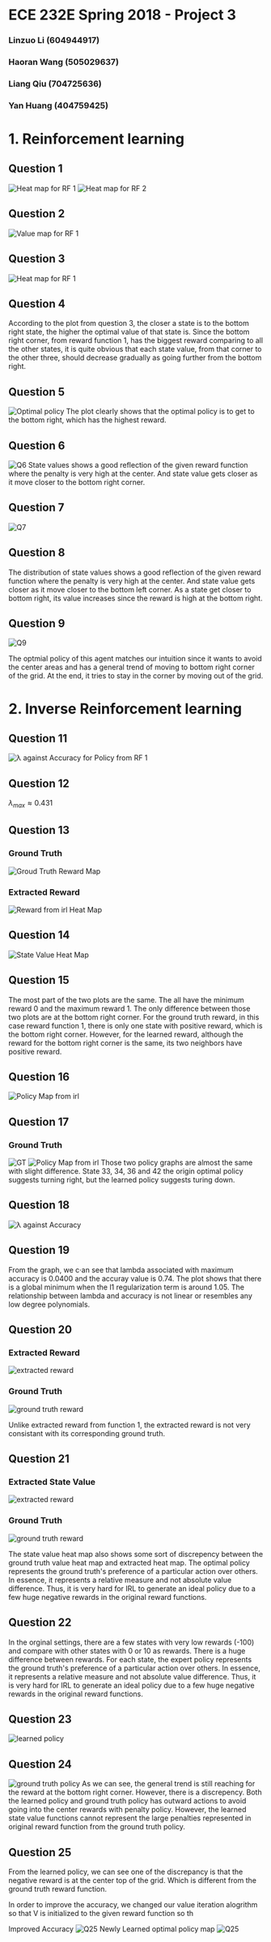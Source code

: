 # ECE 232E Spring 2018 - Project 3

### Linzuo Li (604944917)

### Haoran Wang (505029637)

### Liang Qiu (704725636)

### Yan Huang (404759425)


# 1. Reinforcement learning

## Question 1

![Heat map for RF 1](./plots/Wang/Q1_1.png)
![Heat map for RF 2](./plots/Wang/Q1_2.png)

## Question 2

![Value map for RF 1](./plots/Wang/Q2.png)

## Question 3

![Heat map for RF 1](plots/Wang/Q3.png)

## Question 4
According to the plot from question 3, the closer a state is to the bottom right state, the higher the optimal value of that state is. Since the bottom right corner, from reward function 1, has the biggest reward comparing to all the other states, it is quite obvious that each state value, from that corner to the other three, should decrease gradually as going further from the bottom right.  
## Question 5

![Optimal policy](plots/Wang/Q5.png)
The plot clearly shows that the optimal policy is to get to the bottom right, which has the highest reward. 

[comment]: # (It could be possible to get the optimal action by only observing the neighbor. Based on the RL algorithm, the optimal value of the neighbors already refect the maximum value considering their neighbors. Therefore, the state value of its neighbors fully illustrate the optimal value from the whole state set.)

## Question 6
![Q6](plots/linzuo/Q6_1.png)
State values shows a good reflection of the given reward function where the penalty is very high at the center. And state value gets closer as it move closer to the bottom right corner.
## Question 7
![Q7](plots/linzuo/Q7_1.png)
## Question 8
The distribution of state values shows a good reflection of the given reward function where the penalty is very high at the center. And state value gets closer as it move closer to the bottom left corner. As a state get closer to bottom right, its value increases since the reward is high at the bottom right.
## Question 9
![Q9](plots/linzuo/Q9_1.png)

The optmial policy of this agent matches our intuition since it wants to avoid the center areas and has a general trend of moving to bottom right corner of the grid. At the end, it tries to stay in the corner by moving out of the grid.
# 2. Inverse Reinforcement learning

## Question 11

![λ against Accuracy for Policy from RF 1](plots/Wang/accuracy.png)

## Question 12

$\lambda_{max} \approx 0.431$

## Question 13

### Ground Truth
![Groud Truth Reward Map](plots/Wang/Q1_1.png)

### Extracted Reward
![Reward from irl Heat Map](plots/Wang/reward_heatmap_lambda.png)

## Question 14

![State Value Heat Map](plots/Wang/state_value_lambda.png)

## Question 15

The most part of the two plots are the same. The all have the minimum reward 0 and the maximum reward 1. The only difference between those two plots are at the bottom right corner. For the ground truth reward, in this case reward function 1, there is only one state with positive reward, which is the bottom right corner. However, for the learned reward, although the reward for the bottom right corner is the same, its two neighbors have positive reward. 

## Question 16

![Policy Map from irl](plots/Wang/policy_lambda.png)

## Question 17
### Ground Truth
![GT](plots/Wang/Q5.png)
![Policy Map from irl](plots/Wang/Q16.png)
Those two policy graphs are almost the same with slight difference. State 33, 34, 36 and 42 the origin optimal policy suggests turning right, but the learned policy suggests turing down. 

## Question 18
![λ against Accuracy](./plots/linzuo/Q18_1.png)

## Question 19

From the graph, we c·an see that lambda associated with maximum accuracy is  0.0400 and the accuray value is 0.74. The plot shows that there is a global minimum when the l1 regularization term is around 1.05. The relationship between lambda and accuracy is not linear or resembles any low degree polynomials.


## Question 20
### Extracted Reward
![extracted reward](./plots/linzuo/Q20_1.png)
### Ground Truth
![ground truth reward](./plots/linzuo/Q20_2.png)

Unlike extracted reward from function 1, the extracted reward is not very consistant with its corresponding ground truth.

## Question 21
### Extracted State Value
![extracted reward](./plots/linzuo/Q21_1.png)
### Ground Truth
![ground truth reward](./plots/linzuo/Q21_2.png)

The state value heat map also shows some sort of discrepency between the ground truth value heat map and extracted heat map. The optimal policy represents the ground truth's preference of a particular action over others. In essence, it represents a relative measure and not absolute value difference. Thus, it is very hard for IRL to generate an ideal policy due to a few huge negative rewards in the original reward functions. 


## Question 22

In the orginal settings, there are a few states with very low rewards (-100) and compare with other states with 0 or 10 as rewards. There is a huge difference between rewards. For each state, the expert policy represents the ground truth's preference of a particular action over others. In essence, it represents a relative measure and not absolute value difference. Thus, it is very hard for IRL to generate an ideal policy due to a few huge negative rewards in the original reward functions. 

## Question 23
![learned policy](./plots/linzuo/Q23_1.png)


## Question 24

![ground truth policy](./plots/linzuo/Q24_1.png)
As we can see, the general trend is still reaching for the reward at the bottom right corner. However, there is a discrepency. Both the learned policy and ground truth policy has outward actions to avoid going into the center rewards with penalty policy. However, the learned state value functions cannot represent the large penalties represented in original reward function from the ground truth policy.

## Question 25
From the learned policy, we can see one of the discrepancy is that the negative reward is at the center top of the grid. Which is different from the ground truth reward function.

In order to improve the accuracy, we changed our value iteration alogrithm so that V is initialized to the given reward function so th

Improved Accuracy
![Q25](./plots/linzuo/Q25_1.png)
Newly Learned optimal policy map
![Q25](./plots/linzuo/Q25_2.png)

